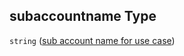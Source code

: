 ## subaccountname Type

`string` ([sub account name for use case](btpsa-parameters-properties-sub-account-name-for-use-case.md))
